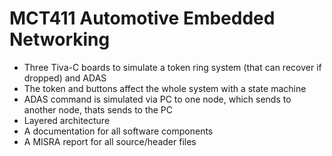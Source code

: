 # MCT411 Automotive Embedded Networking

- Three Tiva-C boards to simulate a token ring system (that can recover if dropped) and ADAS
- The token and buttons affect the whole system with a state machine
- ADAS command is simulated via PC to one node, which sends to another node, thats sends to the PC
- Layered architecture
- A documentation for all software components
- A MISRA report for all source/header files